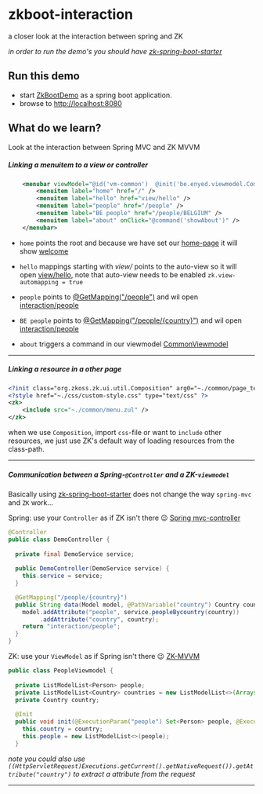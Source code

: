 # zkboot-interaction
a closer look at the interaction between spring and ZK

_in order to run the demo's you should have [zk-spring-boot-starter](https://github.com/dirkdeyne/zk-spring-boot-starter/tree/master/zk-spring-boot-starter)_

## Run this demo
* start [ZkBootDemo](https://github.com/dirkdeyne/zk-spring-boot-starter/blob/master/zk-spring-boot-demos/zkboot-hello/src/main/java/be/enyed/zkboot/ZkBootDemo.java) as a spring boot application.
* browse to [http://localhost:8080](http://localhost:8080)

## What do we learn?
Look at the interaction between Spring MVC and ZK MVVM

##### Linking a menuitem to a view or controller

```xml
	<menubar viewModel="@id('vm-common')  @init('be.enyed.viewmodel.CommonViewmodel')">
		<menuitem label="home" href="/" />
		<menuitem label="hello" href="view/hello" />
		<menuitem label="people" href="/people" />
		<menuitem label="BE people" href="/people/BELGIUM" />
		<menuitem label="about" onClick="@command('showAbout')" />
	</menubar>
```
 
- `home` points the root and because we have set our [home-page]() it will show [welcome](https://github.com/dirkdeyne/zk-spring-boot-starter/blob/master/zk-spring-boot-demos/zkboot-interaction/src/main/resources/web/welcome.zul)

- `hello` mappings starting with _view/_ points to the auto-view so it will open [view/hello](https://github.com/dirkdeyne/zk-spring-boot-starter/blob/master/zk-spring-boot-demos/zkboot-interaction/src/main/resources/web/hello.zul), note that auto-view needs to be enabled `zk.view-automapping = true` 

- `people` points to [@GetMapping("/people")](https://github.com/dirkdeyne/zk-spring-boot-starter/blob/master/zk-spring-boot-demos/zkboot-interaction/src/main/java/be/enyed/zkboot/controller/DemoController.java) and wil open [interaction/people](https://github.com/dirkdeyne/zk-spring-boot-starter/blob/master/zk-spring-boot-demos/zkboot-interaction/src/main/resources/web/interaction/people.zul)

- `BE people` points to [@GetMapping("/people/{country}")](https://github.com/dirkdeyne/zk-spring-boot-starter/blob/master/zk-spring-boot-demos/zkboot-interaction/src/main/java/be/enyed/zkboot/controller/DemoController.java) and wil open [interaction/people](https://github.com/dirkdeyne/zk-spring-boot-starter/blob/master/zk-spring-boot-demos/zkboot-interaction/src/main/resources/web/interaction/people.zul)

- `about` triggers a command in our viewmodel [CommonViewmodel](https://github.com/dirkdeyne/zk-spring-boot-starter/blob/master/zk-spring-boot-demos/zkboot-interaction/src/main/java/be/enyed/zkboot/viewmodel/CommonViewmodel.java)

----

##### Linking a resource in a other page

```xml
<?init class="org.zkoss.zk.ui.util.Composition" arg0="~./common/page_template.zul"?>
<?style href="~./css/custom-style.css" type="text/css" ?>
<zk>
	<include src="~./common/menu.zul" />
</zk>	
```
when we use `Composition`, import `css`-file or want to `include` other resources, we just use ZK's default way of loading resources from the class-path.

----

##### Communication between a Spring-`@Controller` and a ZK-`viewmodel`

Basically using [zk-spring-boot-starter](https://github.com/dirkdeyne/zk-spring-boot-starter/tree/master/zk-spring-boot-starter) does not change the way `spring-mvc` and `ZK` work...

Spring: use your `Controller` as if  ZK isn't there :wink: [Spring mvc-controller](https://docs.spring.io/spring/docs/current/spring-framework-reference/web.html#mvc-controller)

```java
@Controller
public class DemoController {
  
  private final DemoService service;
  
  public DemoController(DemoService service) {
    this.service = service;
  }

  @GetMapping("/people/{country}")
  public String data(Model model, @PathVariable("country") Country country) {
    model.addAttribute("people", service.peopleBycountry(country))
         .addAttribute("country", country);
    return "interaction/people";
  }
}  

```

ZK: use your `ViewModel` as if Spring isn't there :wink: [ZK-MVVM](http://books.zkoss.org/zk-mvvm-book/8.0/syntax/executionparam.html)

```java
public class PeopleViewmodel {
  
  private ListModelList<Person> people;
  private ListModelList<Country> countries = new ListModelList<>(Arrays.asList(Country.values()));
  private Country country;
  
  @Init
  public void init(@ExecutionParam("people") Set<Person> people, @ExecutionParam("country") Country country) {
    this.country = country;
    this.people = new ListModelList<>(people);
  }

```

_note you could also use `((HttpServletRequest)Executions.getCurrent().getNativeRequest()).getAttribute("country")` to extract a attribute from the request_


----